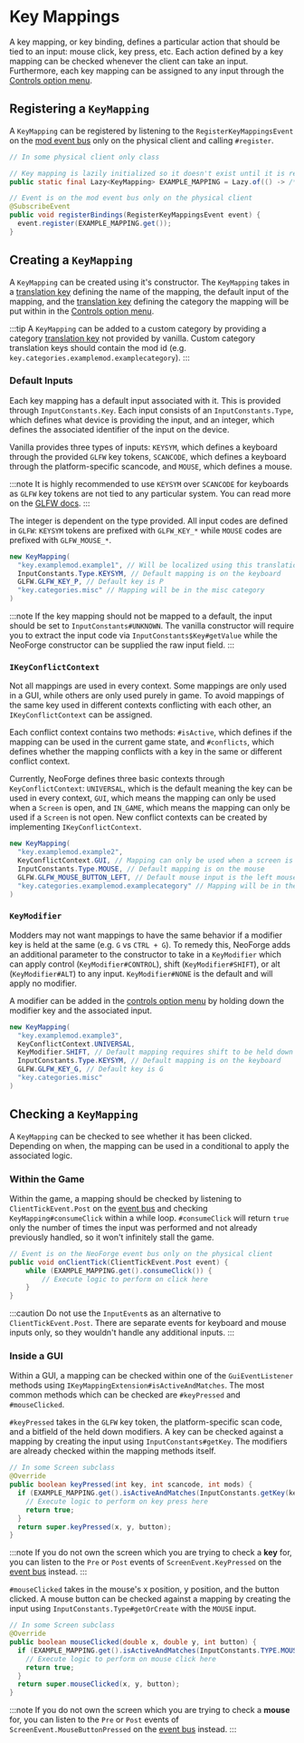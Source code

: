 # Key Mappings

A key mapping, or key binding, defines a particular action that should be tied to an input: mouse click, key press, etc. Each action defined by a key mapping can be checked whenever the client can take an input. Furthermore, each key mapping can be assigned to any input through the [Controls option menu][controls].

## Registering a `KeyMapping`

A `KeyMapping` can be registered by listening to the `RegisterKeyMappingsEvent` on the [mod event bus][eventbus] only on the physical client and calling `#register`.

```java
// In some physical client only class

// Key mapping is lazily initialized so it doesn't exist until it is registered
public static final Lazy<KeyMapping> EXAMPLE_MAPPING = Lazy.of(() -> /*...*/);

// Event is on the mod event bus only on the physical client
@SubscribeEvent
public void registerBindings(RegisterKeyMappingsEvent event) {
  event.register(EXAMPLE_MAPPING.get());
}
```

## Creating a `KeyMapping`

A `KeyMapping` can be created using it's constructor. The `KeyMapping` takes in a [translation key][tk] defining the name of the mapping, the default input of the mapping, and the [translation key][tk] defining the category the mapping will be put within in the [Controls option menu][controls].

:::tip
A `KeyMapping` can be added to a custom category by providing a category [translation key][tk] not provided by vanilla. Custom category translation keys should contain the mod id (e.g. `key.categories.examplemod.examplecategory`).
:::

### Default Inputs

Each key mapping has a default input associated with it. This is provided through `InputConstants.Key`. Each input consists of an `InputConstants.Type`, which defines what device is providing the input, and an integer, which defines the associated identifier of the input on the device.

Vanilla provides three types of inputs: `KEYSYM`, which defines a keyboard through the provided `GLFW` key tokens, `SCANCODE`, which defines a keyboard through the platform-specific scancode, and `MOUSE`, which defines a mouse.

:::note
It is highly recommended to use `KEYSYM` over `SCANCODE` for keyboards as `GLFW` key tokens are not tied to any particular system. You can read more on the [GLFW docs][keyinput].
:::

The integer is dependent on the type provided. All input codes are defined in `GLFW`: `KEYSYM` tokens are prefixed with `GLFW_KEY_*` while `MOUSE` codes are prefixed with `GLFW_MOUSE_*`.

```java
new KeyMapping(
  "key.examplemod.example1", // Will be localized using this translation key
  InputConstants.Type.KEYSYM, // Default mapping is on the keyboard
  GLFW.GLFW_KEY_P, // Default key is P
  "key.categories.misc" // Mapping will be in the misc category
)
```

:::note
If the key mapping should not be mapped to a default, the input should be set to `InputConstants#UNKNOWN`. The vanilla constructor will require you to extract the input code via `InputConstants$Key#getValue` while the NeoForge constructor can be supplied the raw input field.
:::

### `IKeyConflictContext`

Not all mappings are used in every context. Some mappings are only used in a GUI, while others are only used purely in game. To avoid mappings of the same key used in different contexts conflicting with each other, an `IKeyConflictContext` can be assigned.

Each conflict context contains two methods: `#isActive`, which defines if the mapping can be used in the current game state, and `#conflicts`, which defines whether the mapping conflicts with a key in the same or different conflict context.

Currently, NeoForge defines three basic contexts through `KeyConflictContext`: `UNIVERSAL`, which is the default meaning the key can be used in every context, `GUI`, which means the mapping can only be used when a `Screen` is open, and `IN_GAME`, which means the mapping can only be used if a `Screen` is not open. New conflict contexts can be created by implementing `IKeyConflictContext`.

```java
new KeyMapping(
  "key.examplemod.example2",
  KeyConflictContext.GUI, // Mapping can only be used when a screen is open
  InputConstants.Type.MOUSE, // Default mapping is on the mouse
  GLFW.GLFW_MOUSE_BUTTON_LEFT, // Default mouse input is the left mouse button
  "key.categories.examplemod.examplecategory" // Mapping will be in the new example category
)
```

### `KeyModifier`

Modders may not want mappings to have the same behavior if a modifier key is held at the same (e.g. `G` vs `CTRL + G`). To remedy this, NeoForge adds an additional parameter to the constructor to take in a `KeyModifier` which can apply control (`KeyModifier#CONTROL`), shift (`KeyModifier#SHIFT`), or alt (`KeyModifier#ALT`) to any input. `KeyModifier#NONE` is the default and will apply no modifier.

A modifier can be added in the [controls option menu][controls] by holding down the modifier key and the associated input.

```java
new KeyMapping(
  "key.examplemod.example3",
  KeyConflictContext.UNIVERSAL,
  KeyModifier.SHIFT, // Default mapping requires shift to be held down
  InputConstants.Type.KEYSYM, // Default mapping is on the keyboard
  GLFW.GLFW_KEY_G, // Default key is G
  "key.categories.misc"
)
```

## Checking a `KeyMapping`

A `KeyMapping` can be checked to see whether it has been clicked. Depending on when, the mapping can be used in a conditional to apply the associated logic.

### Within the Game

Within the game, a mapping should be checked by listening to `ClientTickEvent.Post` on the [event bus][eventbus] and checking `KeyMapping#consumeClick` within a while loop. `#consumeClick` will return `true` only the number of times the input was performed and not already previously handled, so it won't infinitely stall the game.

```java
// Event is on the NeoForge event bus only on the physical client
public void onClientTick(ClientTickEvent.Post event) {
    while (EXAMPLE_MAPPING.get().consumeClick()) {
        // Execute logic to perform on click here
    }
}
```

:::caution
Do not use the `InputEvent`s as an alternative to `ClientTickEvent.Post`. There are separate events for keyboard and mouse inputs only, so they wouldn't handle any additional inputs.
:::

### Inside a GUI

Within a GUI, a mapping can be checked within one of the `GuiEventListener` methods using `IKeyMappingExtension#isActiveAndMatches`. The most common methods which can be checked are `#keyPressed` and `#mouseClicked`. 

`#keyPressed` takes in the `GLFW` key token, the platform-specific scan code, and a bitfield of the held down modifiers. A key can be checked against a mapping by creating the input using `InputConstants#getKey`. The modifiers are already checked within the mapping methods itself.

```java
// In some Screen subclass
@Override
public boolean keyPressed(int key, int scancode, int mods) {
  if (EXAMPLE_MAPPING.get().isActiveAndMatches(InputConstants.getKey(key, scancode))) {
    // Execute logic to perform on key press here
    return true;
  }
  return super.keyPressed(x, y, button);
} 
```

:::note
If you do not own the screen which you are trying to check a **key** for, you can listen to the `Pre` or `Post` events of `ScreenEvent.KeyPressed` on the [event bus][eventbus] instead.
:::

`#mouseClicked` takes in the mouse's x position, y position, and the button clicked. A mouse button can be checked against a mapping by creating the input using `InputConstants.Type#getOrCreate` with the `MOUSE` input.

```java
// In some Screen subclass
@Override
public boolean mouseClicked(double x, double y, int button) {
  if (EXAMPLE_MAPPING.get().isActiveAndMatches(InputConstants.TYPE.MOUSE.getOrCreate(button))) {
    // Execute logic to perform on mouse click here
    return true;
  }
  return super.mouseClicked(x, y, button);
} 
```

:::note
If you do not own the screen which you are trying to check a **mouse** for, you can listen to the `Pre` or `Post` events of `ScreenEvent.MouseButtonPressed` on the [event bus][eventbus] instead.
:::

[eventbus]: ../concepts/events.md#registering-an-event-handler
[controls]: https://minecraft.wiki/w/Options#Controls
[tk]: ../resources/client/i18n.md#components
[keyinput]: https://www.glfw.org/docs/3.3/input_guide.html#input_key
